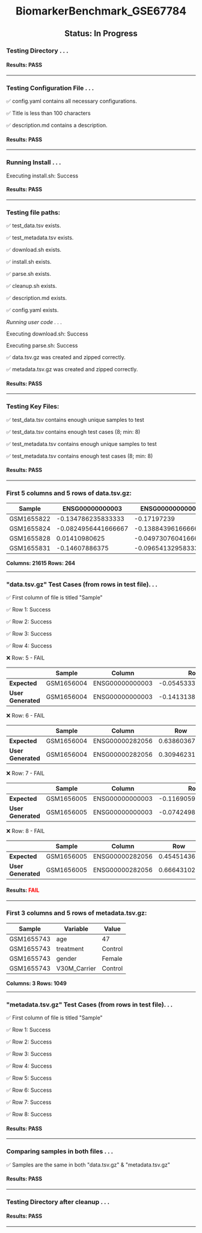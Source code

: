 <h1><center>BiomarkerBenchmark_GSE67784</center></h1>
<h2><center> Status: In Progress </center></h2>


### Testing Directory . . .

#### Results: PASS
---
### Testing Configuration File . . .

&#9989;	config.yaml contains all necessary configurations.

&#9989;	Title is less than 100 characters

&#9989;	description.md contains a description.

#### Results: PASS
---
### Running Install . . .

Executing install.sh: Success

#### Results: PASS
---

### Testing file paths:

&#9989;	test_data.tsv exists.

&#9989;	test_metadata.tsv exists.

&#9989;	download.sh exists.

&#9989;	install.sh exists.

&#9989;	parse.sh exists.

&#9989;	cleanup.sh exists.

&#9989;	description.md exists.

&#9989;	config.yaml exists.

*Running user code . . .*

Executing download.sh: Success

Executing parse.sh: Success

&#9989;	data.tsv.gz was created and zipped correctly.

&#9989;	metadata.tsv.gz was created and zipped correctly.

#### Results: PASS
---
### Testing Key Files:

&#9989;	test_data.tsv contains enough unique samples to test

&#9989;	test_data.tsv contains enough test cases (8; min: 8)

&#9989;	test_metadata.tsv contains enough unique samples to test

&#9989;	test_metadata.tsv contains enough test cases (8; min: 8)

#### Results: PASS
---

### First 5 columns and 5 rows of data.tsv.gz:

|	Sample	|	ENSG00000000003	|	ENSG00000000005	|	ENSG00000000419	|	ENSG00000000457	|
|	---	|	---	|	---	|	---	|	---	|
|	GSM1655822	|	-0.134786235833333	|	-0.17197239	|	1.45520826478261	|	1.19886235424242	|
|	GSM1655824	|	-0.0824956441666667	|	-0.138843961666667	|	1.52755358434783	|	1.23414307606061	|
|	GSM1655828	|	0.01410980625	|	-0.0497307604166667	|	1.87922163826087	|	1.37357742909091	|
|	GSM1655831	|	-0.14607886375	|	-0.0965413295833333	|	1.59259964304348	|	1.35120664515152	|

**Columns: 21615 Rows: 264**

---
### "data.tsv.gz" Test Cases (from rows in test file). . .

&#9989;	First column of file is titled "Sample"

&#9989;	Row 1: Success

&#9989;	Row 2: Success

&#9989;	Row 3: Success

&#9989;	Row 4: Success

&#10060;	Row: 5 - FAIL

||	Sample	|	Column	|	Row	|
|	---	|	---	|	---	|	---	|
|	**Expected**	|	GSM1656004	|	ENSG00000000003	|	-0.0545333129166667	|
|	**User Generated**	|	GSM1656004	|	ENSG00000000003	|	-0.141313842083333	|

&#10060;	Row: 6 - FAIL

||	Sample	|	Column	|	Row	|
|	---	|	---	|	---	|	---	|
|	**Expected**	|	GSM1656004	|	ENSG00000282056	|	0.638603675	|
|	**User Generated**	|	GSM1656004	|	ENSG00000282056	|	0.3094623175	|

&#10060;	Row: 7 - FAIL

||	Sample	|	Column	|	Row	|
|	---	|	---	|	---	|	---	|
|	**Expected**	|	GSM1656005	|	ENSG00000000003	|	-0.116905915	|
|	**User Generated**	|	GSM1656005	|	ENSG00000000003	|	-0.0742498745833333	|

&#10060;	Row: 8 - FAIL

||	Sample	|	Column	|	Row	|
|	---	|	---	|	---	|	---	|
|	**Expected**	|	GSM1656005	|	ENSG00000282056	|	0.45451436	|
|	**User Generated**	|	GSM1656005	|	ENSG00000282056	|	0.666431025	|

#### Results: **<font color="red">FAIL</font>**
---
### First 3 columns and 5 rows of metadata.tsv.gz:

|	Sample	|	Variable	|	Value	|
|	---	|	---	|	---	|
|	GSM1655743	|	age	|	47	|
|	GSM1655743	|	treatment	|	Control	|
|	GSM1655743	|	gender	|	Female	|
|	GSM1655743	|	V30M_Carrier	|	Control	|

**Columns: 3 Rows: 1049**

---
### "metadata.tsv.gz" Test Cases (from rows in test file). . .

&#9989;	First column of file is titled "Sample"

&#9989;	Row 1: Success

&#9989;	Row 2: Success

&#9989;	Row 3: Success

&#9989;	Row 4: Success

&#9989;	Row 5: Success

&#9989;	Row 6: Success

&#9989;	Row 7: Success

&#9989;	Row 8: Success

#### Results: PASS
---
### Comparing samples in both files . . .

&#9989;	Samples are the same in both "data.tsv.gz" & "metadata.tsv.gz"

#### Results: PASS

---
### Testing Directory after cleanup . . .

#### Results: PASS
---
